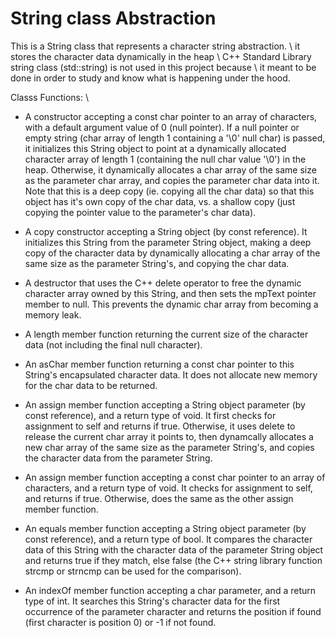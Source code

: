 # String class Abstraction 

This is a String class that represents a character string abstraction. \\
it stores the character data dynamically in the heap \\
 C++ Standard Library string class (std::string) is not used in this project because  \\
 it meant to be done in order to study and know what is happening under the hood.



Classs Functions: \\


* A constructor accepting a const char pointer to an array of characters, with a default argument value of 0 (null pointer). If a null pointer or empty string (char array of length 1 containing a '\0' null char) is passed, it initializes this String object to point at a dynamically allocated character array of length 1  (containing the null char value '\0') in the heap. Otherwise, it dynamically allocates a char array of the same size as the parameter char array, and copies the parameter char data into it. Note that this is a deep copy (ie. copying all the char data) so that this object has it's own copy of the char data, vs. a shallow copy (just copying the pointer value to the parameter's char data). 

* A copy constructor accepting a String object (by const reference). It initializes this String from the parameter String object, making a deep copy of the character data by dynamically allocating a char array of the same size as the parameter String's, and copying the char data. 

* A destructor that uses the C++ delete operator to free the dynamic character array owned by this String, and then sets the mpText pointer member to null. This prevents the dynamic char array from becoming a memory leak. 

* A length member function returning the current size of the character data (not including the final null character). 

* An asChar member function returning a const char pointer to this String's encapsulated character data. It does not allocate new memory for the char data to be returned. 

* An assign member function accepting a String object parameter (by const reference), and a return type of void. It first checks for assignment to self and returns if true.  Otherwise, it uses delete to  release the current char array it points to, then dynamcally allocates a new char array of the same size as the parameter String's, and copies the character data from the parameter String. 

* An assign member function accepting a const char pointer to an array of characters, and a return type of void. It checks for assignment to self, and returns if true. Otherwise,  does the same as the other assign member function. 

* An equals member function accepting a String object parameter (by const reference), and a return type of bool. It compares the character data of this String with the character data of the parameter String object and returns true if they match, else false (the C++ string library function strcmp or strncmp can be used for the comparison). 

* An indexOf member function accepting a char parameter, and a return type of int.  It searches this String's character data for the first occurrence of the parameter character and returns the position if found (first character is position 0) or -1 if not found.

